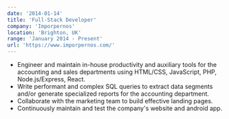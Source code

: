 ```yaml
---
date: '2014-01-14'
title: 'Full-Stack Developer'
company: 'Imporpernos'
location: 'Brighton, UK'
range: 'January 2014 - Present'
url: 'https://www.imporpernos.com/'
---
```


- Engineer and maintain in-house productivity and auxiliary tools for the accounting and sales departments using HTML/CSS, JavaScript, PHP, Node.js/Express, React.
- Write performant and complex SQL queries to extract data segments and/or generate specialized reports for the accounting department.
- Collaborate with the marketing team to build effective landing pages.
- Continuously maintain and test the company's website and android app.
